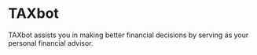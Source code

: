 # TAXbot
TAXbot assists you in making better financial decisions by serving as your personal financial advisor.
